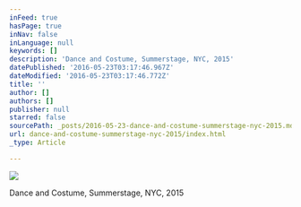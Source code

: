 ```yaml
---
inFeed: true
hasPage: true
inNav: false
inLanguage: null
keywords: []
description: 'Dance and Costume, Summerstage, NYC, 2015'
datePublished: '2016-05-23T03:17:46.967Z'
dateModified: '2016-05-23T03:17:46.772Z'
title: ''
author: []
authors: []
publisher: null
starred: false
sourcePath: _posts/2016-05-23-dance-and-costume-summerstage-nyc-2015.md
url: dance-and-costume-summerstage-nyc-2015/index.html
_type: Article

---
```

![](https://the-grid-user-content.s3-us-west-2.amazonaws.com/51adf015-d174-462f-ae06-f533fefb50b7.jpg)

Dance and Costume, Summerstage, NYC, 2015
